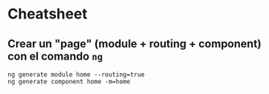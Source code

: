 # Cheatsheet

## Crear un "page" (module + routing + component) con el comando `ng`

```
ng generate module home --routing=true
ng generate component home -m=home
```
